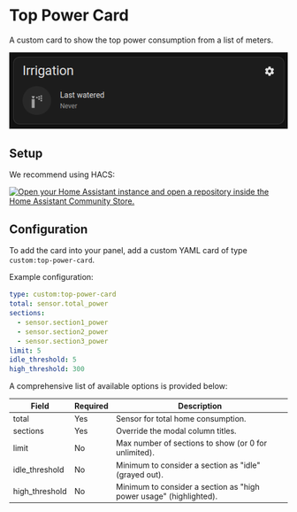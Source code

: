 # Top Power Card

A custom card to show the top power consumption from a list of meters.

![Screenshot of the custom card](./docs/screenshot-card.png)

## Setup

We recommend using HACS:

[![Open your Home Assistant instance and open a repository inside the Home Assistant Community Store.](https://my.home-assistant.io/badges/hacs_repository.svg)](https://my.home-assistant.io/redirect/hacs_repository/?owner=mancontr&repository=top-power-card&category=plugin)

## Configuration

To add the card into your panel, add a custom YAML card of type `custom:top-power-card`.

Example configuration:

```yml
type: custom:top-power-card
total: sensor.total_power
sections:
  - sensor.section1_power
  - sensor.section2_power
  - sensor.section3_power
limit: 5
idle_threshold: 5
high_threshold: 300

```

A comprehensive list of available options is provided below:

| Field          | Required | Description |
|----------------|----------|-------------|
| total          | Yes      | Sensor for total home consumption. |
| sections       | Yes      | Override the modal column titles. |
| limit          | No       | Max number of sections to show (or 0 for unlimited). |
| idle_threshold | No       | Minimum to consider a section as "idle" (grayed out). |
| high_threshold | No       | Minimum to consider a section as "high power usage" (highlighted). |
